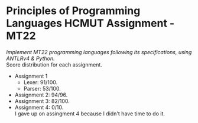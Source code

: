 # Principles of Programming Languages HCMUT Assignment - MT22
*Implement MT22 programming languages following its specifications, using ANTLRv4 & Python.* \
Score distribution for each assignment. 
- Assignment 1 
  - Lexer: 91/100.
  - Parser: 53/100.
- Assignment 2: 94/96.
- Assignment 3: 82/100. 
- Assignment 4: 0/10.<br />
I gave up on assingment 4 because I didn't have time to do it. 

